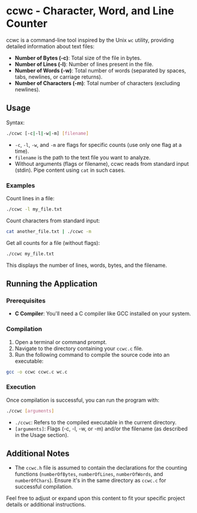 
# ccwc - Character, Word, and Line Counter

ccwc is a command-line tool inspired by the Unix `wc` utility, providing detailed information about text files:

- **Number of Bytes (-c)**: Total size of the file in bytes.
- **Number of Lines (-l)**: Number of lines present in the file.
- **Number of Words (-w)**: Total number of words (separated by spaces, tabs, newlines, or carriage returns).
- **Number of Characters (-m)**: Total number of characters (excluding newlines).

## Usage

Syntax:

```sh
./ccwc [-c|-l|-w|-m] [filename]
```

- `-c`, `-l`, `-w`, and `-m` are flags for specific counts (use only one flag at a time).
- `filename` is the path to the text file you want to analyze.
- Without arguments (flags or filename), ccwc reads from standard input (stdin). Pipe content using `cat` in such cases.

### Examples

Count lines in a file:

```sh
./ccwc -l my_file.txt
```

Count characters from standard input:

```sh
cat another_file.txt | ./ccwc -m
```

Get all counts for a file (without flags):

```sh
./ccwc my_file.txt
```

This displays the number of lines, words, bytes, and the filename.

## Running the Application

### Prerequisites

- **C Compiler**: You'll need a C compiler like GCC installed on your system.

### Compilation

1. Open a terminal or command prompt.
2. Navigate to the directory containing your `ccwc.c` file.
3. Run the following command to compile the source code into an executable:

```sh
gcc -o ccwc ccwc.c wc.c
```

### Execution

Once compilation is successful, you can run the program with:

```sh
./ccwc [arguments]
```

- `./ccwc`: Refers to the compiled executable in the current directory.
- `[arguments]`: Flags (-c, -l, -w, or -m) and/or the filename (as described in the Usage section).

## Additional Notes

- The `ccwc.h` file is assumed to contain the declarations for the counting functions (`numberOfBytes`, `numberOfLines`, `numberOfWords`, and `numberOfChars`). Ensure it's in the same directory as `ccwc.c` for successful compilation.

Feel free to adjust or expand upon this content to fit your specific project details or additional instructions.


